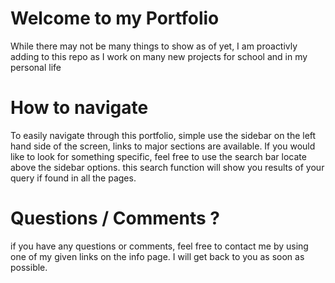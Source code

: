 # Welcome to my Portfolio

While there may not be many things to show as of yet, I am proactivly adding to this repo as I work on
many new projects for school and in my personal life

# How to navigate

To easily navigate through this portfolio, simple use the sidebar on the left hand side of the screen,
links to major sections are available. If you would like to look for something specific, feel free to use
the search bar locate above the sidebar options. this search function will show you results of your query 
if found in all the pages.

# Questions / Comments ?

if you have any questions or comments, feel free to contact me by using one of my given links on the info page.
I will get back to you as soon as possible.
